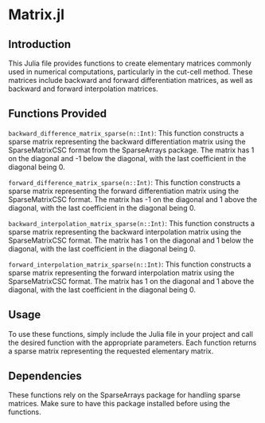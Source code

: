 # Matrix.jl
## Introduction
This Julia file provides functions to create elementary matrices commonly used in numerical computations, particularly in the cut-cell method. These matrices include backward and forward differentiation matrices, as well as backward and forward interpolation matrices.

## Functions Provided
`backward_difference_matrix_sparse(n::Int)`: This function constructs a sparse matrix representing the backward differentiation matrix using the SparseMatrixCSC format from the SparseArrays package. The matrix has 1 on the diagonal and -1 below the diagonal, with the last coefficient in the diagonal being 0.

`forward_difference_matrix_sparse(n::Int)`: This function constructs a sparse matrix representing the forward differentiation matrix using the SparseMatrixCSC format. The matrix has -1 on the diagonal and 1 above the diagonal, with the last coefficient in the diagonal being 0.

`backward_interpolation_matrix_sparse(n::Int)`: This function constructs a sparse matrix representing the backward interpolation matrix using the SparseMatrixCSC format. The matrix has 1 on the diagonal and 1 below the diagonal, with the last coefficient in the diagonal being 0.

`forward_interpolation_matrix_sparse(n::Int)`: This function constructs a sparse matrix representing the forward interpolation matrix using the SparseMatrixCSC format. The matrix has 1 on the diagonal and 1 above the diagonal, with the last coefficient in the diagonal being 0.

## Usage
To use these functions, simply include the Julia file in your project and call the desired function with the appropriate parameters. Each function returns a sparse matrix representing the requested elementary matrix.

## Dependencies
These functions rely on the SparseArrays package for handling sparse matrices. Make sure to have this package installed before using the functions.